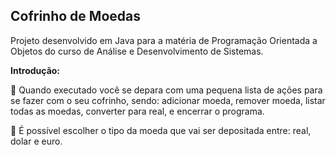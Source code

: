 ## Cofrinho de Moedas

Projeto desenvolvido em Java para a matéria de Programação Orientada a Objetos do curso de Análise e Desenvolvimento de Sistemas.

**Introdução:**

🔸 Quando executado você se depara com uma pequena lista de ações para se fazer com o seu cofrinho, sendo: adicionar moeda, remover moeda, listar todas as moedas, converter para real, e encerrar o programa.

🔸 É possível escolher o tipo da moeda que vai ser depositada entre: real, dolar e euro.
